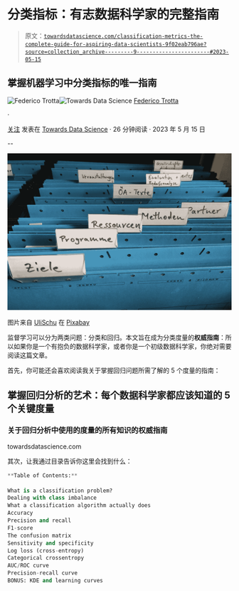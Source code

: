 # 分类指标：有志数据科学家的完整指南

> 原文：[`towardsdatascience.com/classification-metrics-the-complete-guide-for-aspiring-data-scientists-9f02eab796ae?source=collection_archive---------9-----------------------#2023-05-15`](https://towardsdatascience.com/classification-metrics-the-complete-guide-for-aspiring-data-scientists-9f02eab796ae?source=collection_archive---------9-----------------------#2023-05-15)

## 掌握机器学习中分类指标的唯一指南

[](https://federicotrotta.medium.com/?source=post_page-----9f02eab796ae--------------------------------)![Federico Trotta](https://federicotrotta.medium.com/?source=post_page-----9f02eab796ae--------------------------------)[](https://towardsdatascience.com/?source=post_page-----9f02eab796ae--------------------------------)![Towards Data Science](https://towardsdatascience.com/?source=post_page-----9f02eab796ae--------------------------------) [Federico Trotta](https://federicotrotta.medium.com/?source=post_page-----9f02eab796ae--------------------------------)

·

[关注](https://medium.com/m/signin?actionUrl=https%3A%2F%2Fmedium.com%2F_%2Fsubscribe%2Fuser%2F654cd4bbe899&operation=register&redirect=https%3A%2F%2Ftowardsdatascience.com%2Fclassification-metrics-the-complete-guide-for-aspiring-data-scientists-9f02eab796ae&user=Federico+Trotta&userId=654cd4bbe899&source=post_page-654cd4bbe899----9f02eab796ae---------------------post_header-----------) 发表在 [Towards Data Science](https://towardsdatascience.com/?source=post_page-----9f02eab796ae--------------------------------) · 26 分钟阅读 · 2023 年 5 月 15 日[](https://medium.com/m/signin?actionUrl=https%3A%2F%2Fmedium.com%2F_%2Fvote%2Ftowards-data-science%2F9f02eab796ae&operation=register&redirect=https%3A%2F%2Ftowardsdatascience.com%2Fclassification-metrics-the-complete-guide-for-aspiring-data-scientists-9f02eab796ae&user=Federico+Trotta&userId=654cd4bbe899&source=-----9f02eab796ae---------------------clap_footer-----------)

--

[](https://medium.com/m/signin?actionUrl=https%3A%2F%2Fmedium.com%2F_%2Fbookmark%2Fp%2F9f02eab796ae&operation=register&redirect=https%3A%2F%2Ftowardsdatascience.com%2Fclassification-metrics-the-complete-guide-for-aspiring-data-scientists-9f02eab796ae&source=-----9f02eab796ae---------------------bookmark_footer-----------)![](img/0c0d34355b4d7101042a7934ccc24a1e.png)

图片来自 [UliSchu](https://pixabay.com/it/users/ulischu-1993560/?utm_source=link-attribution&utm_medium=referral&utm_campaign=image&utm_content=1205171) 在 [Pixabay](https://pixabay.com/it//?utm_source=link-attribution&utm_medium=referral&utm_campaign=image&utm_content=1205171)

监督学习可以分为两类问题：分类和回归。本文旨在成为分类度量的**权威指南**：所以如果你是一个有抱负的数据科学家，或者你是一个初级数据科学家，你绝对需要阅读这篇文章。

首先，你可能还会喜欢阅读我关于掌握回归问题所需了解的 5 个度量的指南：

## 掌握回归分析的艺术：每个数据科学家都应该知道的 5 个关键度量

### 关于回归分析中使用的度量的所有知识的**权威指南**

towardsdatascience.com

其次，让我通过目录告诉你这里会找到什么：

```py
**Table of Contents:**

What is a classification problem?
Dealing with class imbalance
What a classification algorithm actually does
Accuracy
Precision and recall
F1-score
The confusion matrix
Sensitivity and specificity
Log loss (cross-entropy)
Categorical crossentropy
AUC/ROC curve
Precision-recall curve
BONUS: KDE and learning curves
```
